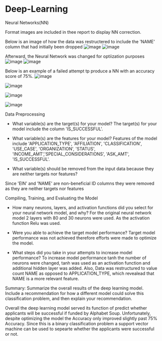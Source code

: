 # Deep-Learning
Neural Networks(NN)

Format images are included in thee report to display NN correction. 

Below is an image of how the data was restructered to include the 'NAME' column that had initially been dropped
![image](https://github.com/aaquino137/Deep-Learning/assets/120290921/129812a1-058c-47ce-9a79-95930f93625c)
![image](https://github.com/aaquino137/Deep-Learning/assets/120290921/24a42c7c-fda6-4e36-a167-7c9b7bb0a0ab)

Afterward, the Neural Network was changed for optiization purposes
![image](https://github.com/aaquino137/Deep-Learning/assets/120290921/98738500-491a-4619-94fb-ac9423e50e7e)
![image](https://github.com/aaquino137/Deep-Learning/assets/120290921/73c899a3-4ea2-4cc2-a023-645a3e3fa407)

Below is an example of a failed attempt tp produce a NN with an accuracy score of 75%.
![image](https://github.com/aaquino137/Deep-Learning/assets/120290921/7f35ff14-382a-48dd-bc5d-580b69eab724)


![image](https://github.com/aaquino137/Deep-Learning/assets/120290921/99f44ac7-9a0f-4ec2-810f-7b7bb46b135f)



![image](https://github.com/aaquino137/Deep-Learning/assets/120290921/e317860e-2fd6-49eb-ae5e-dcd28866d6e3)

![image](https://github.com/aaquino137/Deep-Learning/assets/120290921/2d1c50cc-0b47-400a-b615-8fff4409ea47)



Data Preprocessing

- What variable(s) are the target(s) for your model?
The target(s) for your model include the column 'IS_SUCCESSFUL'.

- What variable(s) are the features for your model?
Features of the model include 'APPLICATION_TYPE', 'AFFILIATION', 'CLASSIFICATION', 'USE_CASE', 'ORGANIZATION', 'STATUS', 'INCOME_AMT','SPECIAL_CONSIDERATIONS', 'ASK_AMT', 'IS_SUCCESSFUL'.

- What variable(s) should be removed from the input data because they are neither targets nor features?

Since 'EIN' and 'NAME' are non-beneficial ID columns they were removed as they are neither targets nor features



Compiling, Training, and Evaluating the Model

- How many neurons, layers, and activation functions did you select for your neural network model, and why?
For the original neural network model 2 layers with 80 and 30 neurons were used. As the activation function Relu was used.

- Were you able to achieve the target model performance? 
Target model performance was not achieved therefore efforts were made to optimize the model.
- What steps did you take in your attempts to increase model performance?
To increase model performance tanh the number of neurons were changed, tanh was used as an activation function and additional hidden layer was added. Also, Data was restructured to value count NAME as opposed to APPLICATION_TYPE, which revealead that NAME is a more relevant feature.

 
Summary: Summarize the overall results of the deep learning model. Include a recommendation for how a different model could solve this classification problem, and then explain your recommendation.

Overall the deep learning model served its function of predict whether applicants will be successful if funded by Alphabet Soup. Unfortunately, despite optimizing the model the Accuracy only improved slightly past 75% Accuracy. Since this is a binary classification problem  a support vector machine can be used to sepearte whether the applicants were successful or not.



